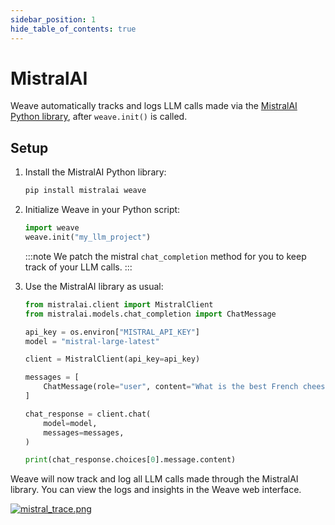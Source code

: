 ```yaml
---
sidebar_position: 1
hide_table_of_contents: true
---
```


# MistralAI

Weave automatically tracks and logs LLM calls made via the [MistralAI Python library](https://github.com/mistralai/client-python), after `weave.init()` is called.

## Setup

1. Install the MistralAI Python library:
   ```bash
   pip install mistralai weave
   ```

2. Initialize Weave in your Python script:
   ```python
   import weave
   weave.init("my_llm_project")
   ```
   :::note
   We patch the mistral `chat_completion` method for you to keep track of your LLM calls.
   :::

3. Use the MistralAI library as usual:

    ```python
    from mistralai.client import MistralClient
    from mistralai.models.chat_completion import ChatMessage

    api_key = os.environ["MISTRAL_API_KEY"]
    model = "mistral-large-latest"

    client = MistralClient(api_key=api_key)

    messages = [
        ChatMessage(role="user", content="What is the best French cheese?")
    ]

    chat_response = client.chat(
        model=model,
        messages=messages,
    )

    print(chat_response.choices[0].message.content)
    ```

Weave will now track and log all LLM calls made through the MistralAI library. You can view the logs and insights in the Weave web interface.

[![mistral_trace.png](mistral_trace.png)](https://wandb.ai/capecape/mistralai_project/weave/calls)
